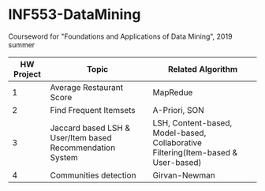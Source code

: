 # INF553-DataMining

Courseword for "Foundations and Applications of Data Mining", 2019 summer

| HW Project | Topic  | Related Algorithm |
| ----------- | ----- | -------------------- |
|      1      | Average Restaurant Score | MapRedue |
|      2      | Find Frequent Itemsets  | A-Priori, SON |
|      3      | Jaccard based LSH & User/Item based Recommendation System  | LSH, Content-based, Model-based, Collaborative Filtering(Item-based & User-based) |
|      4      | Communities detection | Girvan-Newman |
